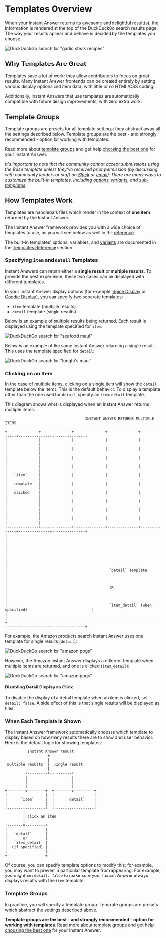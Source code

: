 # Templates Overview

When your Instant Answer returns its awesome and delightful result(s), the information is rendered at the top of the DuckDuckGo search results page. The way your results appear and behave is decided by the templates you choose.

![DuckDuckGo search for "garlic steak recipes"](https://talsraviv.gitbooks.io/duckduckhackdocs/content/duckduckhack/assets/garlic_steak_recipes.png)

## Why Templates Are Great

Templates save a lot of work: they allow contributors to focus on great results. Many Instant Answer frontends can be created entirely by setting various display options and item data, with little or no HTML/CSS coding.

Additionally, Instant Answers that use templates are automatically compatible with future design improvements, with zero extra work.

## Template Groups

Template groups are presets for all template settings; they abstract away all the settings described below. Template groups are the best - and strongly recommended - option for working with templates. 

Read more about [template groups](https://talsraviv.gitbooks.io/duckduckhackdocs/content/duckduckhack/frontend-reference/template-groups.html) and get help [choosing the best one](https://talsraviv.gitbooks.io/duckduckhackdocs/content/duckduckhack/frontend-reference/template-groups.html#picking-a-template-group) for your Instant Answer.

*It's important to note that the community cannot accept submissions using the Base template unless they've received prior permission (by discussing with community leaders or staff on [Slack](mailto:QuackSlack@duckduckgo.com?subject=AddMe) or [email](mailto:open@duckduckgo.com)). There are many ways to customize the built-in templates, including [options](https://talsraviv.gitbooks.io/duckduckhackdocs/content/duckduckhack/frontend-reference/display-reference.html), [variants](https://talsraviv.gitbooks.io/duckduckhackdocs/content/duckduckhack/frontend-reference/variants-reference.html), and [sub-templates](https://talsraviv.gitbooks.io/duckduckhackdocs/content/duckduckhack/frontend-reference/subtemplates.html).*

## How Templates Work

Templates are handlebars files which render in the context of **one item** returned by the Instant Answer.

The Instant Answer framework provides you with a wide choice of templates to use, as you will see below as well in the [reference](https://talsraviv.gitbooks.io/duckduckhackdocs/content/duckduckhack/frontend-reference/templates-reference.html).

The built-in templates' options, variables, and [variants](https://talsraviv.gitbooks.io/duckduckhackdocs/content/duckduckhack/frontend-reference/variants-reference.html) are documented in the [Templates Reference](https://talsraviv.gitbooks.io/duckduckhackdocs/content/duckduckhack/frontend-reference/templates-reference.html) section.

### Specifying `item` and `detail` Templates

Instant Answers can return either a **single result** or **multiple results**. To provide the best experience, these two cases can be displayed with different templates.

In your Instant Answer display options (for example, [Spice Display](https://talsraviv.gitbooks.io/duckduckhackdocs/content/duckduckhack/frontend-reference/setting-spice-display.html) or [Goodie Display](https://talsraviv.gitbooks.io/duckduckhackdocs/content/duckduckhack/frontend-reference/setting-goodie-display.html)), you can specify two separate templates:

- `item` template (multiple results)
- `detail` template (single results)

Below is an example of multiple results being returned. Each result is displayed using the template specified for `item`: 

![DuckDuckGo search for "seafood maui"](https://talsraviv.gitbooks.io/duckduckhackdocs/content/duckduckhack/assets/seafood_maui.png)

Below is an example of the same Instant Answer returning a single result. This uses the template specified for `detail`:

![DuckDuckGo search for "longhi's maui"](https://talsraviv.gitbooks.io/duckduckhackdocs/content/duckduckhack/assets/longhis_maui.png)

### Clicking on an Item

In the case of multiple items, clicking on a single item will show the `detail` template below the items. This is the default behavior. To display a template other than the one used for `detail`, specify an `item_detail` template.

This diagram shows what is displayed when an Instant Answer returns multiple items:

```
                                    INSTANT ANSWER RETURNS MULTIPLE ITEMS

+--------------+--------------+--------------+--------------+--------------+--------------+---------------+
|              |              |              |              |              |              |               |
|              |              |              |              |              |              |               |
|              |              |              |              |              |              |               |
|              |              |              |              |              |              |               |
|   `item`     |              |              |              |              |              |               |
|   template   |              |              |              |              |              |               |
|   clicked    |              |              |              |              |              |               |
|              |              |              |              |              |              |               |
|              |              |              |              |              |              |               |
|              |              |              |              |              |              |               |
+--------------+--------------+--------------+--------------+--------------+--------------+---------------+
|                                                                                                         |
|                                                                                                         |
|                                                                                                         |
|                                                                                                         |
|                                              `detail` Template                                          |
|                                                                                                         |
|                                              OR                                                         |
|                                                                                                         |
|                                              `item_detail` (when specified)                             |
|                                                                                                         |
+---------------------------------------------------------------------------------------------------------+
```

For example, the Amazon products search Instant Answer uses one template for single results (`detail`):

![DuckDuckGo search for "amazon pogs"](https://talsraviv.gitbooks.io/duckduckhackdocs/content/duckduckhack/assets/amazon_pogs_detail.png)

However, the Amazon Instant Answer displays a different template when multiple items are returned, and one is clicked (`item_detail`):

![DuckDuckGo search for "amazon pogs"](https://talsraviv.gitbooks.io/duckduckhackdocs/content/duckduckhack/assets/amazon_pogs_item_detail.png)

#### Disabling Detail Display on Click

To disable the display of a detail template when an item is clicked, set `detail: false`. A side effect of this is that single results will be displayed as tiles.

### When Each Template Is Shown

The Instant Answer framework automatically chooses which template to display based on how many results there are to show and user behavior. Here is the default logic for showing templates:

```
          Instant Answer result      
                   +                     
                   |  
 multiple results  |  single result      
                   |  
         +---------+----------+          
         |                    |          
         |                    |   
         |                    |          
+--------v--------+  +--------v---------+
|                 |  |                  |
|      `item`     |  |      `detail`    |
|                 |  |                  |
+-------+---------+  +------------------+                              
        |                                
        | click an item                   
        |                                
+-------v---------+                      
|                 |                      
|   `detail`      |                      
|       or        |                      
|   `item_detail` |                      
|  (if specified) |
|                 |                     
+-----------------+                      

```

Of course, you can specify template options to modify this; for example, you may want to prevent a particular template from appearing. For example, you might set `detail: false` to make sure your Instant Answer always displays results with the `item` template.

### Template Groups

In practice, you will specify a template group. Template groups are presets which abstract the settings described above.

**Template groups are the best - and strongly recommended - option for working with templates.** Read more about [template groups](https://talsraviv.gitbooks.io/duckduckhackdocs/content/duckduckhack/frontend-reference/template-groups.html) and get help [choosing the best one](https://talsraviv.gitbooks.io/duckduckhackdocs/content/duckduckhack/frontend-reference/template-groups.html#picking-a-template-group) for your Instant Answer.

